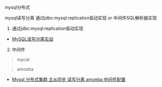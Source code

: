 mysql分布式


mysql读写分离
通过jdbc:mysql:replication驱动实现 or 中间件SQL解析器实现

1. 通过jdbc:mysql:replication驱动实现

- [MySQL读写分离实战](https://www.jianshu.com/p/3110e279e679)

2. 中间件
> mycat


> amoeba
- [Mysql 分布式集群 主从同步 读写分离 amoeba 中间件配置](https://blog.csdn.net/u014756827/article/details/78698950)